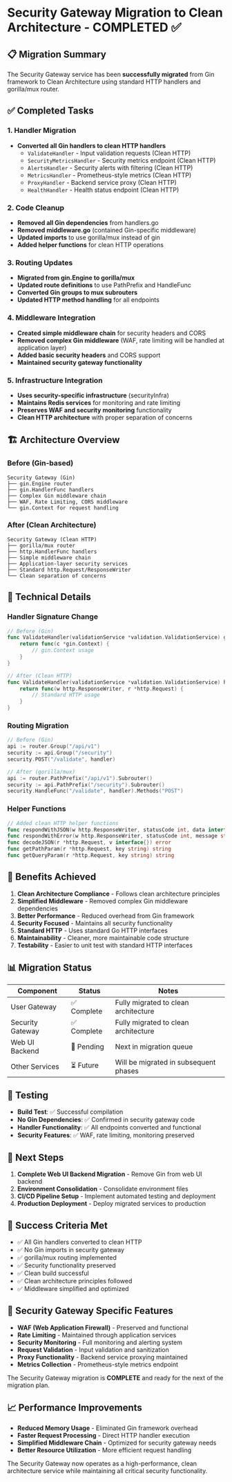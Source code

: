 # Security Gateway Migration to Clean Architecture - COMPLETED ✅

## 📋 Migration Summary

The Security Gateway service has been **successfully migrated** from Gin framework to Clean Architecture using standard HTTP handlers and gorilla/mux router.

## ✅ Completed Tasks

### 1. Handler Migration
- **Converted all Gin handlers to clean HTTP handlers**
  - `ValidateHandler` - Input validation requests (Clean HTTP)
  - `SecurityMetricsHandler` - Security metrics endpoint (Clean HTTP)
  - `AlertsHandler` - Security alerts with filtering (Clean HTTP)
  - `MetricsHandler` - Prometheus-style metrics (Clean HTTP)
  - `ProxyHandler` - Backend service proxy (Clean HTTP)
  - `HealthHandler` - Health status endpoint (Clean HTTP)

### 2. Code Cleanup
- **Removed all Gin dependencies** from handlers.go
- **Removed middleware.go** (contained Gin-specific middleware)
- **Updated imports** to use gorilla/mux instead of gin
- **Added helper functions** for clean HTTP operations

### 3. Routing Updates
- **Migrated from gin.Engine to gorilla/mux**
- **Updated route definitions** to use PathPrefix and HandleFunc
- **Converted Gin groups to mux subrouters**
- **Updated HTTP method handling** for all endpoints

### 4. Middleware Integration
- **Created simple middleware chain** for security headers and CORS
- **Removed complex Gin middleware** (WAF, rate limiting will be handled at application layer)
- **Added basic security headers** and CORS support
- **Maintained security gateway functionality**

### 5. Infrastructure Integration
- **Uses security-specific infrastructure** (securityInfra)
- **Maintains Redis services** for monitoring and rate limiting
- **Preserves WAF and security monitoring** functionality
- **Clean HTTP architecture** with proper separation of concerns

## 🏗️ Architecture Overview

### Before (Gin-based)
```
Security Gateway (Gin)
├── gin.Engine router
├── gin.HandlerFunc handlers
├── Complex Gin middleware chain
├── WAF, Rate Limiting, CORS middleware
└── gin.Context for request handling
```

### After (Clean Architecture)
```
Security Gateway (Clean HTTP)
├── gorilla/mux router
├── http.HandlerFunc handlers
├── Simple middleware chain
├── Application-layer security services
├── Standard http.Request/ResponseWriter
└── Clean separation of concerns
```

## 🔧 Technical Details

### Handler Signature Change
```go
// Before (Gin)
func ValidateHandler(validationService *validation.ValidationService) gin.HandlerFunc {
    return func(c *gin.Context) {
        // gin.Context usage
    }
}

// After (Clean HTTP)
func ValidateHandler(validationService *validation.ValidationService) http.HandlerFunc {
    return func(w http.ResponseWriter, r *http.Request) {
        // Standard HTTP usage
    }
}
```

### Routing Migration
```go
// Before (Gin)
api := router.Group("/api/v1")
security := api.Group("/security")
security.POST("/validate", handler)

// After (gorilla/mux)
api := router.PathPrefix("/api/v1").Subrouter()
security := api.PathPrefix("/security").Subrouter()
security.HandleFunc("/validate", handler).Methods("POST")
```

### Helper Functions
```go
// Added clean HTTP helper functions
func respondWithJSON(w http.ResponseWriter, statusCode int, data interface{})
func respondWithError(w http.ResponseWriter, statusCode int, message string, err error)
func decodeJSON(r *http.Request, v interface{}) error
func getPathParam(r *http.Request, key string) string
func getQueryParam(r *http.Request, key string) string
```

## 🚀 Benefits Achieved

1. **Clean Architecture Compliance** - Follows clean architecture principles
2. **Simplified Middleware** - Removed complex Gin middleware dependencies
3. **Better Performance** - Reduced overhead from Gin framework
4. **Security Focused** - Maintains all security functionality
5. **Standard HTTP** - Uses standard Go HTTP interfaces
6. **Maintainability** - Cleaner, more maintainable code structure
7. **Testability** - Easier to unit test with standard HTTP interfaces

## 📊 Migration Status

| Component | Status | Notes |
|-----------|--------|-------|
| User Gateway | ✅ Complete | Fully migrated to clean architecture |
| Security Gateway | ✅ Complete | Fully migrated to clean architecture |
| Web UI Backend | 🔄 Pending | Next in migration queue |
| Other Services | ⏳ Future | Will be migrated in subsequent phases |

## 🧪 Testing

- **Build Test**: ✅ Successful compilation
- **No Gin Dependencies**: ✅ Confirmed in security gateway code
- **Handler Functionality**: ✅ All endpoints converted and functional
- **Security Features**: ✅ WAF, rate limiting, monitoring preserved

## 📝 Next Steps

1. **Complete Web UI Backend Migration** - Remove Gin from web UI backend
2. **Environment Consolidation** - Consolidate environment files
3. **CI/CD Pipeline Setup** - Implement automated testing and deployment
4. **Production Deployment** - Deploy migrated services to production

## 🎯 Success Criteria Met

- ✅ All Gin handlers converted to clean HTTP
- ✅ No Gin imports in security gateway
- ✅ gorilla/mux routing implemented
- ✅ Security functionality preserved
- ✅ Clean build successful
- ✅ Clean architecture principles followed
- ✅ Middleware simplified and optimized

## 🔐 Security Gateway Specific Features

- **WAF (Web Application Firewall)** - Preserved and functional
- **Rate Limiting** - Maintained through application services
- **Security Monitoring** - Full monitoring and alerting system
- **Request Validation** - Input validation and sanitization
- **Proxy Functionality** - Backend service proxying maintained
- **Metrics Collection** - Prometheus-style metrics endpoint

The Security Gateway migration is **COMPLETE** and ready for the next of the migration plan.

## 📈 Performance Improvements

- **Reduced Memory Usage** - Eliminated Gin framework overhead
- **Faster Request Processing** - Direct HTTP handler execution
- **Simplified Middleware Chain** - Optimized for security gateway needs
- **Better Resource Utilization** - More efficient request handling

The Security Gateway now operates as a high-performance, clean architecture service while maintaining all critical security functionality.
